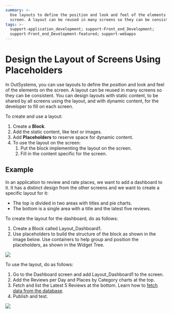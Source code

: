 ```yaml
---
summary: >-
  Use layouts to define the position and look and feel of the elements on the
  screen. A layout can be reused in many screens so they can be consistent.
tags: >-
  support-application_development; support-Front_end_Development;
  support-Front_end_Development-featured; support-webapps
---
```


# Design the Layout of Screens Using Placeholders

In OutSystems, you can use layouts to define the position and look and feel of the elements on the screen. A layout can be reused in many screens so they can be consistent. You can design layouts with static content, to be shared by all screens using the layout, and with dynamic content, for the developer to fill on each screen.

To create and use a layout:

1. Create a **Block**. 
2. Add the static content, like text or images. 
3. Add **Placeholders** to reserve space for dynamic content. 
4. To use the layout on the screen: 
   1. Put the block implementing the layout on the screen. 
   2. Fill in the content specific for the screen. 

## Example

In an application to review and rate places, we want to add a dashboard to it. It has a distinct design from the other screens and we want to create a specific layout for it:

* The top is divided in two areas with titles and pie charts.
* The bottom is a single area with a title and the latest five reviews. 

To create the layout for the dashboard, do as follows:

1. Create a Block called Layout\_Dashboard1. 
2. Use placeholders to build the structure of the block as shown in the image below. Use containers to help group and position the placeholders, as shown in the Widget Tree. 

![](../../../../.gitbook/assets/design-screens-layout-1.png)

To use the layout, do as follows:

1. Go to the Dashboard screen and add Layout\_Dashboard1 to the screen. 
2. Add the Reviews per Day and Places by Category charts at the top. 
3. Fetch and list the Latest 5 Reviews at the bottom. Learn how to [fetch data from the database](https://github.com/danielmarquespt/docs-product/tree/e7ea3f444d5129dab245c69ab72ae091554bc4fb/src/develop/data/query/fetch-display.md%3E). 
4. Publish and test. 

![](../../../../.gitbook/assets/design-screens-layout-2.png)

